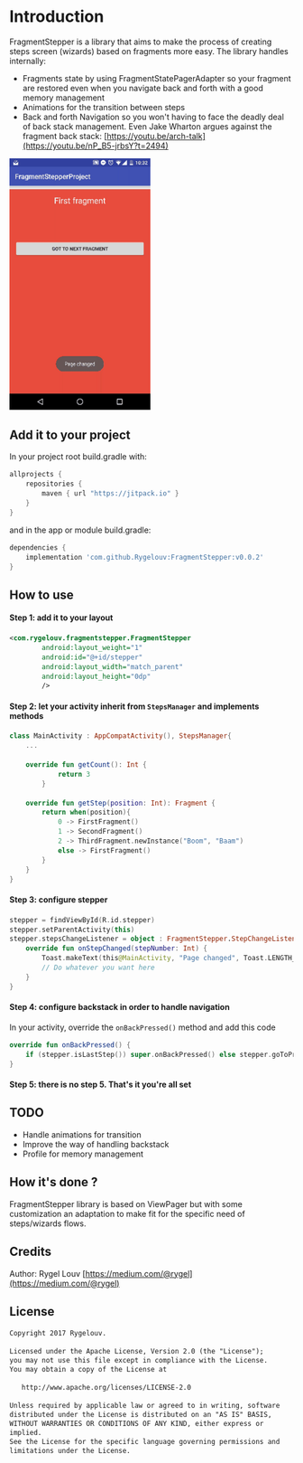 # Introduction

FragmentStepper is a library that aims to make the process of creating steps screen (wizards) based 
on fragments more easy. The library handles internally:
- Fragments state by using FragmentStatePagerAdapter so your fragment are restored even 
when you navigate back and forth with a good memory management 
- Animations for the transition between steps
- Back and forth Navigation so you won't having to face the deadly deal of back stack management. 
Even Jake Wharton argues against the fragment back stack: [https://youtu.be/arch-talk](https://youtu.be/nP_B5-jrbsY?t=2494)

<img src="https://github.com/Rygelouv/FragmentStepper/blob/master/videotogif_2018.04.09_10.32.45.gif" width="250"> 

## Add it to your project

In your project root build.gradle with:
```gradle
allprojects {
    repositories {
        maven { url "https://jitpack.io" }
    }
}
```
and in the app or module build.gradle:

```gradle
dependencies {
    implementation 'com.github.Rygelouv:FragmentStepper:v0.0.2'
}
```

## How to use

#### Step 1: add it to your layout
```xml
<com.rygelouv.fragmentstepper.FragmentStepper
        android:layout_weight="1"
        android:id="@+id/stepper"
        android:layout_width="match_parent"
        android:layout_height="0dp"
        />
```
#### Step 2: let your activity inherit from `StepsManager` and implements methods
```kotlin
class MainActivity : AppCompatActivity(), StepsManager{
    ...
    
    override fun getCount(): Int {
            return 3
        }
    
    override fun getStep(position: Int): Fragment {
        return when(position){
            0 -> FirstFragment()
            1 -> SecondFragment()
            2 -> ThirdFragment.newInstance("Boom", "Baam")
            else -> FirstFragment()
        }
    }
}
```
#### Step 3: configure stepper
```kotlin
stepper = findViewById(R.id.stepper)
stepper.setParentActivity(this)
stepper.stepsChangeListener = object : FragmentStepper.StepChangeListener {
    override fun onStepChanged(stepNumber: Int) {
        Toast.makeText(this@MainActivity, "Page changed", Toast.LENGTH_SHORT).show()
        // Do whatever you want here
    }
} 
```
#### Step 4: configure backstack in order to handle navigation
In your activity, override the `onBackPressed()` method and add this code
```kotlin
override fun onBackPressed() {
    if (stepper.isLastStep()) super.onBackPressed() else stepper.goToPreviousStep()
}
```
#### Step 5: there is no step 5. That's it you're all set

## TODO
- Handle animations for transition 
- Improve the way of handling backstack 
- Profile for memory management

## How it's done ?
FragmentStepper library is based on ViewPager but with some customization an adaptation to make fit for the 
specific need of steps/wizards flows. 

## Credits

Author: Rygel Louv [https://medium.com/@rygel](https://medium.com/@rygel)


License
--------

    Copyright 2017 Rygelouv.

    Licensed under the Apache License, Version 2.0 (the "License");
    you may not use this file except in compliance with the License.
    You may obtain a copy of the License at

       http://www.apache.org/licenses/LICENSE-2.0

    Unless required by applicable law or agreed to in writing, software
    distributed under the License is distributed on an "AS IS" BASIS,
    WITHOUT WARRANTIES OR CONDITIONS OF ANY KIND, either express or implied.
    See the License for the specific language governing permissions and
    limitations under the License.